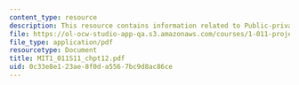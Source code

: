 ```yaml
---
content_type: resource
description: This resource contains information related to Public-private partnerships.
file: https://ol-ocw-studio-app-qa.s3.amazonaws.com/courses/1-011-project-evaluation-spring-2011/0c33e8e123ae8f0da5567bc9d8ac86ce_MIT1_011S11_chpt12.pdf
file_type: application/pdf
resourcetype: Document
title: MIT1_011S11_chpt12.pdf
uid: 0c33e8e1-23ae-8f0d-a556-7bc9d8ac86ce
---
```

